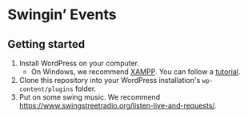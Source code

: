 # Swingin’ Events
## Getting started
1. Install WordPress on your computer.
    - On Windows, we recommend [XAMPP](https://www.apachefriends.org/de/index.html). You can follow a [tutorial](https://themeisle.com/blog/install-xampp-and-wordpress-locally/).
2. Clone this repository into your WordPress installation's `wp-content/plugins` folder.
3. Put on some swing music. We recommend https://www.swingstreetradio.org/listen-live-and-requests/.
